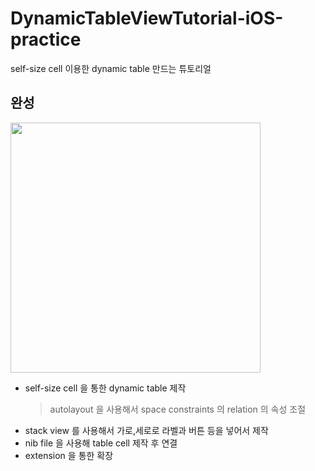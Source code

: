 # DynamicTableViewTutorial-iOS-practice
self-size cell 이용한 dynamic table 만드는 튜토리얼

## 완성
<img src = "https://user-images.githubusercontent.com/69136340/103878907-73478a80-511a-11eb-96e4-02be55b76bcb.png" width = "400">

- self-size cell 을 통한 dynamic table 제작
  > autolayout 을 사용해서 space constraints 의 relation 의 속성 조절
- stack view 를 사용해서 가로,세로로 라벨과 버튼 등을 넣어서 제작
- nib file 을 사용해 table cell 제작 후 연결
- extension 을 통한 확장

